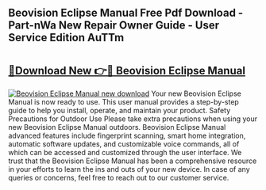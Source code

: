 ## Beovision Eclipse Manual Free Pdf Download - Part-nWa New Repair Owner Guide - User Service Edition AuTTm

# <h2><a href="http://bc98864.oget.top/?id=Beovision+Eclipse+Manual">🔗Download New 👉🔴 Beovision Eclipse Manual</a></h2>

[![Beovision Eclipse Manual new download](https://i.imgur.com/5g1atiW.png)](http://bc98864.oget.top/?id=Beovision+Eclipse+Manual)
Your new Beovision Eclipse Manual is now ready to use. This user manual provides a step-by-step guide to help you install, operate, and maintain your product. Safety Precautions for Outdoor Use Please take extra precautions when using your new Beovision Eclipse Manual outdoors. Beovision Eclipse Manual advanced features include fingerprint scanning, smart home integration, automatic software updates, and customizable voice commands, all of which can be accessed and customized through the user interface. We trust that the Beovision Eclipse Manual has been a comprehensive resource in your efforts to learn the ins and outs of your new device. In case of any queries or concerns, feel free to reach out to our customer service.
